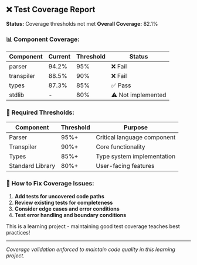 ## ❌ Test Coverage Report

**Status:** Coverage thresholds not met
**Overall Coverage:** 82.1%

### 📊 Component Coverage:
| Component | Current | Threshold | Status |
|-----------|---------|-----------|--------|
| parser | 94.2% | 95% | ❌ Fail |
| transpiler | 88.5% | 90% | ❌ Fail |
| types | 87.3% | 85% | ✅ Pass |
| stdlib | - | 80% | ⚠️ Not implemented |

### 🎯 Required Thresholds:
| Component | Threshold | Purpose |
|-----------|-----------|---------|
| Parser | 95%+ | Critical language component |
| Transpiler | 90%+ | Core functionality |
| Types | 85%+ | Type system implementation |
| Standard Library | 80%+ | User-facing features |

### 🔧 How to Fix Coverage Issues:
1. **Add tests for uncovered code paths**
2. **Review existing tests for completeness**  
3. **Consider edge cases and error conditions**
4. **Test error handling and boundary conditions**

This is a learning project - maintaining good test coverage teaches best practices!

---
*Coverage validation enforced to maintain code quality in this learning project.*